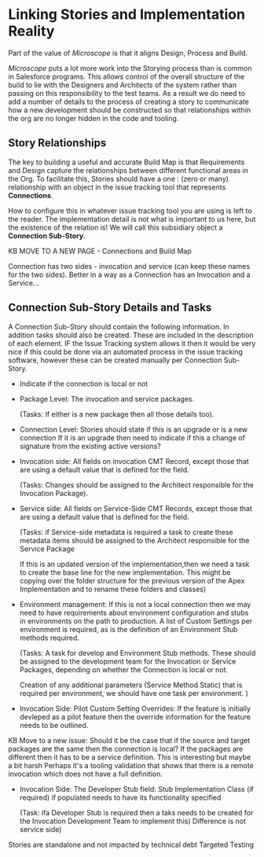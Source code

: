 
# Linking Stories and Implementation Reality

Part of the value of *Microscope*
 is that it aligns Design, Process and Build.

*Microscope* puts a lot more work into the Storying process than is common in Salesforce programs. This allows control of the overall structure of the build to lie with the Designers and Architects of the system rather than passing on this responsibility to the test teams. As a result we do need to add a number of details to the process of creating a story to communicate how a new development should be constructed so that relationships within the org are no longer hidden in the code and tooling.


## Story Relationships

The key to building a useful and accurate Build Map is that Requirements and Design capture the relationships between different functional areas in the Org. To facilitate this, 
Stories should have a one : (zero or many) relationship with an object in the issue tracking tool that represents **Connections**.

How to configure this in whatever issue tracking tool you are using is left to the reader. The implementation detail is not what is important to us here, but the existence of the relation is! We will call this subsidiary object a **Connection Sub-Story**.

KB MOVE TO A NEW PAGE - Connections and Build Map

Connection has two sides - invocation and service (can keep these names for the two sides). Better in a way as a Connection has an Invocation and a Service...


## Connection Sub-Story Details and Tasks


A Connection Sub-Story should contain the following information. In addition tasks should also be created. These are included in the description of each element. IF the Issue Tracking system allows it then it would be very nice if this could be done via an automated process in the issue tracking software, however these can be created manually per Connection Sub-Story.

- Indicate if the connection is local or not

- Package Level: The invocation and service packages. 

    (Tasks: If either is a new package then all those details too).

- Connection Level: Stories should state if this is an upgrade or is a new connection
If it is an upgrade then need to indicate if this a change of signature from the existing active versions?

- Invocation side: All fields on invocation CMT Record, except those that are using a default value that is defined for the field. 

    (Tasks: Changes should be assigned to the Architect responsible for the Invocation Package).


- Service side: All fields on Service-Side CMT Records, except those that are using a default value that is defined for the field. 

    (Tasks: if Service-side metadata is required a task to create these metadata items should be assigned to the Architect responsible for the Service Package
    
    If this is an updated version of the implementation,then we need a task to create the base line for the new implementation. This might be copying over the folder structure for the previous version of the Apex Implementation and to rename these folders and classes)

- Environment management: If this is not a local connection then we may need to have requirements about environment configuration and stubs in environments on the path to production. A list of Custom Settings per environment is required, as is the definition of an Environment Stub methods required. 
    
    (Tasks: A task for develop and Environment Stub methods. These should be assigned to the development team for the Invocation or Service Packages, depending on whether the Connection is local or not.

    Creation of any additional parameters (Service Method Static) that is required per environment, we should have one task per environment.
)

- Invocation Side: Pilot Custom Setting Overrides: If the feature is initially devleped as a pilot feature then the override information for the feature needs to be outlined.



KB Move to a new issue:
Should it be the case that if the source and target packages are the same then the connection is local?
If the packages are different then it has to be a service definition. This is interesting but maybe a bit harsh
Perhaps it's a tooling validation that shows that there is a remote invocation which does not have a full definition.




- Invocation Side: The Developer Stub field: Stub Implementation Class (if required) if populated needs to have its functionality specified 

    (Task: ifa Developer Stub is required then a taks needs to be created for the Invocation Development Team to implement this)
Difference is not service side)



Stories are standalone and not impacted by technical debt
Targeted Testing